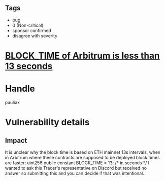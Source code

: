 ## Tags

- bug
- 0 (Non-critical)
- sponsor confirmed
- disagree with severity

# [BLOCK_TIME of Arbitrum is less than 13 seconds](https://github.com/code-423n4/2021-10-tracer-findings/issues/30) 

# Handle

pauliax


# Vulnerability details

## Impact
It is unclear why the block time is based on ETH mainnet 13s intervals, when in Arbitrum where these contracts are supposed to be deployed block times are faster:
    uint256 public constant BLOCK_TIME = 13; /* in seconds */
I wanted to ask this Tracer's representative on Discord but received no answer so submitting this and you can decide if that was intentional.



